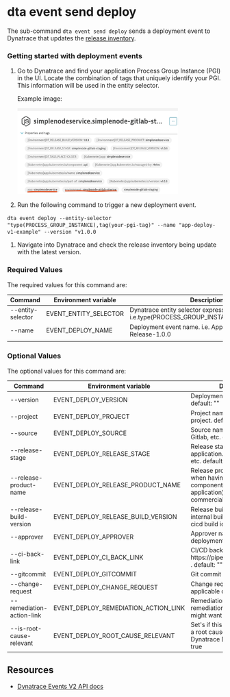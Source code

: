 # dta event send deploy

The sub-command `dta event send deploy` sends a deployment event to Dynatrace that updates the [release inventory](https://www.dynatrace.com/support/help/platform-modules/cloud-automation/release-monitoring/monitor-releases-with-dynatrace).

### Getting started with deployment events

1. Go to Dynatrace and find your application Process Group Instance (PGI) in the UI. Locate the combination of tags that uniquely identify your PGI. This information will be used in the entity selector.

   Example image:

   <img src="./assets/entity-selector.png"  width="375" height="200">

1. Run the following command to trigger a new deployment event.

```(bash)
dta event deploy --entity-selector "type(PROCESS_GROUP_INSTANCE),tag(your-pgi-tag)" --name "app-deploy-v1-example" --version "v1.0.0
```

1. Navigate into Dynatrace and check the release inventory being update with the latest version.

### Required Values

The required values for this command are:

| Command           | Environment variable  | Description                                                                             |
| ----------------- | --------------------- | --------------------------------------------------------------------------------------- |
| --entity-selector | EVENT_ENTITY_SELECTOR | Dynatrace entity selector expression : i.e.type(PROCESS_GROUP_INSTANCE),tag(easytravel) |
| --name            | EVENT_DEPLOY_NAME     | Deployment event name. i.e. App-simplenode-Release-1.0.0                                |
|                   |

### Optional Values

The optional values for this command are:

| Command                   | Environment variable                 | Description                                                                                                                    |
| ------------------------- | ------------------------------------ | ------------------------------------------------------------------------------------------------------------------------------ |
| --version                 | EVENT_DEPLOY_VERSION                 | Deployment version. i.e. 1.0.0. default: ""                                                                                    |
| --project                 | EVENT_DEPLOY_PROJECT                 | Project name. i.e. simple-node-project. default: ""                                                                            |
| --source                  | EVENT_DEPLOY_SOURCE                  | Source name. i.e. Jenkins, Gitlab, etc. default: ""                                                                            |
| --release-stage           | EVENT_DEPLOY_RELEASE_STAGE           | Release stage for the application. i.e. dev, staging, etc. default: ""                                                         |
| --release-product-name    | EVENT_DEPLOY_RELEASE_PRODUCT_NAME    | Release product name (useful when having multiple component of a single application) i.e. your-app-commercial-name default: "" |
| --release-build-version   | EVENT_DEPLOY_RELEASE_BUILD_VERSION   | Release build version i.e. your internal build id (git commit id, cicd build id, etc) default: ""                              |
| --approver                | EVENT_DEPLOY_APPROVER                | Approver name for the deployment. default: ""                                                                                  |
| --ci-back-link            | EVENT_DEPLOY_CI_BACK_LINK            | CI/CD back link i.e. https://pipelines/easytravel/123 . default: ""                                                            |
| --gitcommit               | EVENT_DEPLOY_GITCOMMIT               | Git commit id. default: ""                                                                                                     |
| --change-request          | EVENT_DEPLOY_CHANGE_REQUEST          | Change request code if applicable default: ""                                                                                  |
| --remediation-action-link | EVENT_DEPLOY_REMEDIATION_ACTION_LINK | Remediation link for auto-remediation scenarios that you might want to implement                                               |
| --is-root-cause-relevant  | EVENT_DEPLOY_ROOT_CAUSE_RELEVANT     | Set's if this would be relevant to a root cause analysis from Dynatrace Davis AI. default: true                                |

## Resources

- [Dynatrace Events V2 API docs](https://www.dynatrace.com/support/help/dynatrace-api/environment-api/events-v2/get-event-types)
